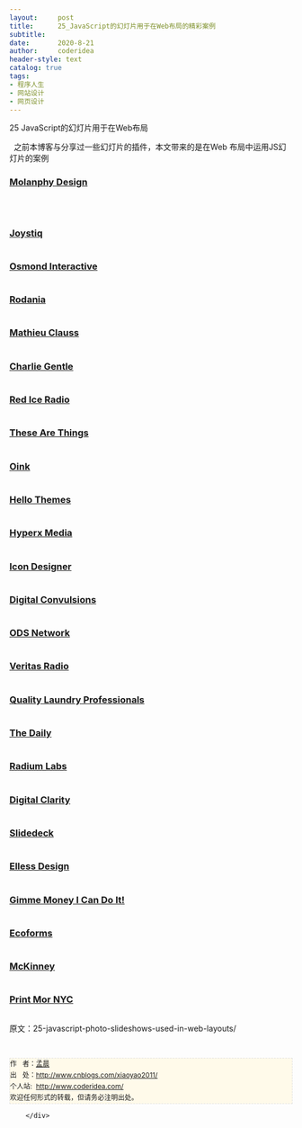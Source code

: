 ```yaml
---
layout:     post
title:      25_JavaScript的幻灯片用于在Web布局的精彩案例
subtitle:   
date:       2020-8-21
author:     coderidea
header-style: text
catalog: true
tags:
- 程序人生
- 网站设计
- 网页设计
--- 
```

<div class="postBody">
			<div id="cnblogs_post_body" class="blogpost-body"><p>25 JavaScript的幻灯片用于在Web布局</p>
<p>  之前本博客与分享过一些幻灯片的插件，本文带来的是在Web 布局中运用JS幻灯片的案例</p>
<div class="post">
<h3><a href="http://www.molanphydesign.com/work/">Molanphy Design</a></h3>
<p><a href="http://www.molanphydesign.com/work/"><img class="imgborder" src="http://designm.ag/wp-content/uploads/2011/11/01-molanphy-design.jpg" alt="" /></a></p>
<p> </p>
<h3><a href="http://www.joystiq.com/">Joystiq</a></h3>
<p><a href="http://www.joystiq.com/"><img class="imgborder" src="http://designm.ag/wp-content/uploads/2011/11/02-joystiq-home-banner.jpg" alt="" /></a></p>
<h3><a href="http://osmondinteractive.com/">Osmond Interactive</a></h3>
<p><a href="http://osmondinteractive.com/"><img class="imgborder" src="http://designm.ag/wp-content/uploads/2011/11/03-osmand-interactive.jpg" alt="" /></a></p>
<h3><a href="http://rodania.com/">Rodania</a></h3>
<p><a href="http://rodania.com/"><img class="imgborder" src="http://designm.ag/wp-content/uploads/2011/11/04-rodania.jpg" alt="" /></a></p>
<h3><a href="http://www.mathieuclauss.com/">Mathieu Clauss</a></h3>
<p><a href="http://www.mathieuclauss.com/"><img class="imgborder" src="http://designm.ag/wp-content/uploads/2011/11/05-mathieu-clauss.jpg" alt="" /></a></p>
<h3><a href="http://www.charliegentle.co.uk/">Charlie Gentle</a></h3>
<p><a href="http://www.charliegentle.co.uk/"><img class="imgborder" src="http://designm.ag/wp-content/uploads/2011/11/06-charlie-gentle.jpg" alt="" /></a></p>
<h3><a href="http://www.redicecreations.com/radio/nonsubscriber.php">Red Ice Radio</a></h3>
<p><a href="http://www.redicecreations.com/radio/nonsubscriber.php"><img class="imgborder" src="http://designm.ag/wp-content/uploads/2011/11/07-red-ice-radio.jpg" alt="" /></a></p>
<h3><a href="http://www.thesearethings.com/">These Are Things</a></h3>
<p><a href="http://www.thesearethings.com/"><img class="imgborder" src="http://designm.ag/wp-content/uploads/2011/11/08-these-are-things.jpg" alt="" /></a></p>
<h3><a href="http://www.oink.com/i/4eb3391eaa7736337b00057d">Oink</a></h3>
<p><a href="http://www.oink.com/i/4eb3391eaa7736337b00057d"><img class="imgborder" src="http://designm.ag/wp-content/uploads/2011/11/09-oink-image-gallery.jpg" alt="" /></a></p>
<h3><a href="http://www.hellothemes.com/">Hello Themes</a></h3>
<p><a href="http://www.hellothemes.com/"><img class="imgborder" src="http://designm.ag/wp-content/uploads/2011/11/10-hello-themes.jpg" alt="" /></a></p>
<h3><a href="http://www.hyperxmedia.com/">Hyperx Media</a></h3>
<p><a href="http://www.hyperxmedia.com/"><img class="imgborder" src="http://designm.ag/wp-content/uploads/2011/11/11-hyperx-design.jpg" alt="" /></a></p>
<h3><a href="http://icondesigner.net/">Icon Designer</a></h3>
<p><a href="http://icondesigner.net/"><img class="imgborder" src="http://designm.ag/wp-content/uploads/2011/11/12-icon-designer.jpg" alt="" /></a></p>
<h3><a href="http://www.dconvulsions.com/">Digital Convulsions</a></h3>
<p><a href="http://www.dconvulsions.com/"><img class="imgborder" src="http://designm.ag/wp-content/uploads/2011/11/13-digital-convulsions.jpg" alt="" /></a></p>
<h3><a href="http://osdnetwork.org/">ODS Network</a></h3>
<p><a href="http://osdnetwork.org/"><img class="imgborder" src="http://designm.ag/wp-content/uploads/2011/11/14-open-source-design-network.jpg" alt="" /></a></p>
<h3><a href="http://www.veritasradio.com/">Veritas Radio</a></h3>
<p><a href="http://www.veritasradio.com/"><img class="imgborder" src="http://designm.ag/wp-content/uploads/2011/11/15-veritas-radio.jpg" alt="" /></a></p>
<h3><a href="http://qlpros.com/">Quality Laundry Professionals</a></h3>
<p><a href="http://qlpros.com/"><img class="imgborder" src="http://designm.ag/wp-content/uploads/2011/11/16-quality-laundry.jpg" alt="" /></a></p>
<h3><a href="http://www.thedaily.com/">The Daily</a></h3>
<p><a href="http://www.thedaily.com/"><img class="imgborder" src="http://designm.ag/wp-content/uploads/2011/11/17-the-daily.jpg" alt="" /></a></p>
<h3><a href="http://www.radiumlabs.com/">Radium Labs</a></h3>
<p><a href="http://www.radiumlabs.com/"><img class="imgborder" src="http://designm.ag/wp-content/uploads/2011/11/18-radium-labs.jpg" alt="" /></a></p>
<h3><a href="http://www.digital-clarity.com/">Digital Clarity</a></h3>
<p><a href="http://www.digital-clarity.com/"><img class="imgborder" src="http://designm.ag/wp-content/uploads/2011/11/19-digital-clarity.jpg" alt="" /></a></p>
<h3><a href="http://www.slidedeck.com/home-b/">Slidedeck</a></h3>
<p><a href="http://www.slidedeck.com/home-b/"><img class="imgborder" src="http://designm.ag/wp-content/uploads/2011/11/20-slidedeck.jpg" alt="" /></a></p>
<h3><a href="http://elless.co.uk/">Elless Design</a></h3>
<p><a href="http://elless.co.uk/"><img class="imgborder" src="http://designm.ag/wp-content/uploads/2011/11/21-elless-design.jpg" alt="" /></a></p>
<h3><a href="http://www.gimmemoneyicandoit.com/">Gimme Money I Can Do It!</a></h3>
<p><a href="http://www.gimmemoneyicandoit.com/"><img class="imgborder" src="http://designm.ag/wp-content/uploads/2011/11/22-gimme-money.jpg" alt="" /></a></p>
<h3><a href="http://ecoforms.com/">Ecoforms</a></h3>
<p><a href="http://ecoforms.com/"><img class="imgborder" src="http://designm.ag/wp-content/uploads/2011/11/23-ecoforms.jpg" alt="" /></a></p>
<h3><a href="http://mckinney.com/">McKinney</a></h3>
<p><a href="http://mckinney.com/"><img class="imgborder" src="http://designm.ag/wp-content/uploads/2011/11/24-mckinney.jpg" alt="" /></a></p>
<h3><a href="http://www.printmornyc.com/">Print Mor NYC</a></h3>
<p><a href="http://www.printmornyc.com/"><img class="imgborder" src="http://designm.ag/wp-content/uploads/2011/11/25-print-mor.jpg" alt="" /></a></p>
</div>
<p>原文：25-javascript-photo-slideshows-used-in-web-layouts/</p>


<div id="ckepop"> </div>
<div>
<p id="PSignature" style="line-height:20px;background:#FFFAEA no-repeat 2% 50%;font-size:12px;border:#e0e0e0 1px dashed;">作   者：<a href="http://www.cnblogs.com/xiaoyao2011/">孟晨</a> <br /> 出   处：<a href="http://www.cnblogs.com/xiaoyao2011/">http://www.cnblogs.com/xiaoyao2011/</a> <br />个人站:  <a href="http://www.coderidea.com/">http://www.coderidea.com/</a><br />欢迎任何形式的转载，但请务必注明出处。</p>
</div></div><div id="MySignature"></div>
<div class="clear"></div>
<div id="blog_post_info_block">
<div id="BlogPostCategory"></div>
<div id="EntryTag"></div>
<div id="blog_post_info">
</div>
<div class="clear"></div>
<div id="post_next_prev"></div>
</div>


		</div>